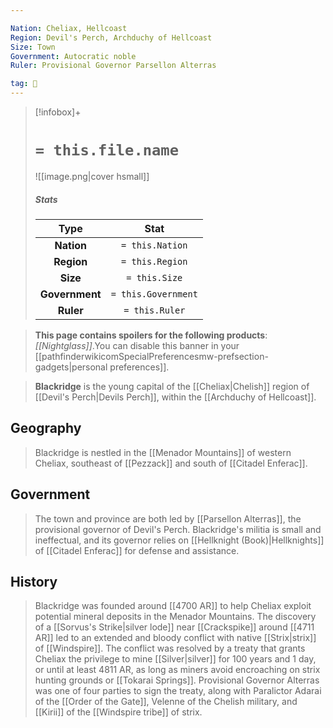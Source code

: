 ```yaml
---

Nation: Cheliax, Hellcoast
Region: Devil's Perch, Archduchy of Hellcoast
Size: Town
Government: Autocratic noble
Ruler: Provisional Governor Parsellon Alterras

tag: 🌃
---
```


> [!infobox]+
> #  `= this.file.name`
> ![[image.png|cover hsmall]]
> ##### Stats
> Type | Stat |
> :---:|:---:|
> **Nation** | `= this.Nation` |
> **Region** | `= this.Region` |
> **Size** | `= this.Size` |
> **Government** | `= this.Government` |
> **Ruler** | `= this.Ruler` |



> **This page contains spoilers for the following products**: *[[Nightglass]]*.You can disable this banner in your [[pathfinderwikicomSpecialPreferencesmw-prefsection-gadgets|personal preferences]].


> **Blackridge** is the young capital of the [[Cheliax|Chelish]] region of [[Devil's Perch|Devils Perch]], within the [[Archduchy of Hellcoast]].



## Geography

> Blackridge is nestled in the [[Menador Mountains]] of western Cheliax, southeast of [[Pezzack]] and south of [[Citadel Enferac]].


## Government

> The town and province are both led by [[Parsellon Alterras]], the provisional governor of Devil's Perch. Blackridge's militia is small and ineffectual, and its governor relies on [[Hellknight (Book)|Hellknights]] of [[Citadel Enferac]] for defense and assistance.


## History

> Blackridge was founded around [[4700 AR]] to help Cheliax exploit potential mineral deposits in the Menador Mountains. The discovery of a [[Sorvus's Strike|silver lode]] near [[Crackspike]] around [[4711 AR]] led to an extended and bloody conflict with native [[Strix|strix]] of [[Windspire]].
> The conflict was resolved by a treaty that grants Cheliax the privilege to mine [[Silver|silver]] for 100 years and 1 day, or until at least 4811 AR, as long as miners avoid encroaching on strix hunting grounds or [[Tokarai Springs]]. Provisional Governor Alterras was one of four parties to sign the treaty, along with Paralictor Adarai of the [[Order of the Gate]], Velenne of the Chelish military, and [[Kirii]] of the [[Windspire tribe]] of strix.








